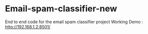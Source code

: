 # Email-spam-classifier-new
End to end code for the email spam classifier project
Working Demo : http://192.168.1.2:8501/

